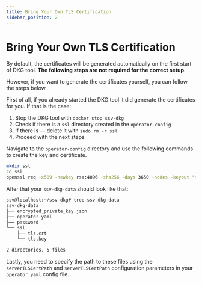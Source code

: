```yaml
---
title: Bring Your Own TLS Certification
sidebar_position: 2
---
```


# Bring Your Own TLS Certification

By default, the certificates will be generated automatically on the first start of DKG tool. **The following steps are not required for the correct setup**.

However, if you want to generate the certificates yourself, you can follow the steps below.

First of all, if you already started the DKG tool it did generate the certificates for you. If that is the case:

1. Stop the DKG tool with `docker stop ssv-dkg`
2. Check if there is a `ssl` directory created in the `operator-config`
3. If there is — delete it with `sudo rm -r ssl`
4. Proceed with the next steps

Navigate to the `operator-config` directory and use the following commands to create the key and certificate.

```bash
mkdir ssl
cd ssl
openssl req -x509 -newkey rsa:4096 -sha256 -days 3650 -nodes -keyout "tls.key" -out "tls.crt"
```

After that your `ssv-dkg-data` should look like that:

```bash
ssv@localhost:~/ssv-dkg# tree ssv-dkg-data
ssv-dkg-data
├── encrypted_private_key.json
├── operator.yaml
├── password
└── ssl
    ├── tls.crt
    └── tls.key

2 directories, 5 files
```

Lastly, you need to specify the path to these files using the `serverTLSCertPath` and `serverTLSCertPath` configuration parameters in your `operator.yaml` config file.
